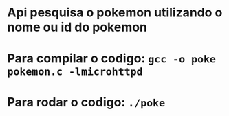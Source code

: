 # Api pesquisa o pokemon utilizando o nome ou id do pokemon
# Para compilar o codigo: `gcc -o poke pokemon.c -lmicrohttpd`
# Para rodar o codigo: `./poke`
